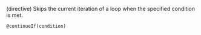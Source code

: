 (directive)
Skips the current iteration of a loop when the specified condition is met.

```textwire
@continueIf(condition)
```
